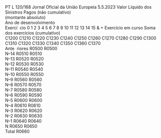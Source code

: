 PT  L 120/168 Jornal Oficial da União Europeia 5.5.2023
 Valor Líquido dos Sinistros Pagos (não cumulativo)  
(montante absoluto)  
Ano de desenvolvimento  
Exercí ­
cio  0 1  2  3  4  5  6  7  8  9  10  11  12  13  14  15 & +  Exercício em 
curso  Soma dos 
exercícios 
(cumulativo)  
C1200  C1210  C1220  C1230  C1240  C1250  C1260  C1270  C1280  C1290  C1300  C1310  C1320  C1330  C1340  C1350  C1360  C1370  
Ante ­
riores  R0500  R0500  
N–14  R0510  R0510  
N–13  R0520  R0520  
N–12  R0530  R0530  
N–11  R0540  R0540  
N–10  R0550  R0550  
N–9  R0560  R0560  
N–8  R0570  R0570  
N–7  R0580  R0580  
N–6  R0590  R0590  
N–5  R0600  R0600  
N–4  R0610  R0610  
N–3  R0620  R0620  
N–2  R0630  R0630  
N–1  R0640  R0640  
N R0650  R0650  
Total  R0660